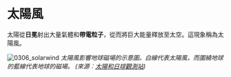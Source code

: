 # 太陽風

太陽從**日冕**射出大量氣體和**帶電粒子**，從而將巨大能量釋放至太空。這現象稱為太陽風。

![0306_solarwind](./static/0306_solarwind.jpg)
*太陽風影響地球磁場的示意圖。白線代表太陽風，而圍繞地球的藍線代表地球的磁場。 (來源︰[太陽和日球觀測站](http://sohowww.nascom.nasa.gov/))*
